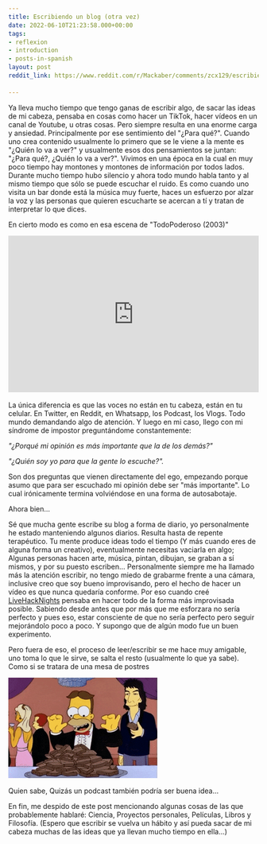 ```yaml
---
title: Escribiendo un blog (otra vez)
date: 2022-06-10T21:23:58.000+00:00
tags:
- reflexion
- introduction
- posts-in-spanish
layout: post
reddit_link: https://www.reddit.com/r/Mackaber/comments/zcx129/escribiendo_un_blog_otra_vez/

---
```

Ya lleva mucho tiempo que tengo ganas de escribir algo, de sacar las ideas de mi cabeza, pensaba en cosas como hacer un TikTok, hacer vídeos en un canal de Youtube, u otras cosas. Pero siempre resulta en una enorme carga y ansiedad. Principalmente por ese sentimiento del "¿Para qué?". Cuando uno crea contenido usualmente lo primero que se le viene a la mente es "¿Quién lo va a ver?" y usualmente esos dos pensamientos se juntan: "¿Para qué?, ¿Quién lo va a ver?". Vivimos en una época en la cual en muy poco tiempo hay montones y montones de información por todos lados. Durante mucho tiempo hubo silencio y ahora todo mundo habla tanto y al mismo tiempo que sólo se puede escuchar el ruido. Es como cuando uno visita un bar donde está la música muy fuerte, haces un esfuerzo por alzar la voz y las personas que quieren escucharte se acercan a tí y tratan de interpretar lo que dices.

En cierto modo es como en esa escena de "TodoPoderoso (2003)"

<iframe width="560" height="315" style=" max-width: 100%;" src="https://www.youtube.com/embed/WHBQC0XYvYg" title="YouTube video player" frameborder="0" allow="accelerometer; autoplay; clipboard-write; encrypted-media; gyroscope; picture-in-picture" allowfullscreen></iframe>

La única diferencia es que las voces no están en tu cabeza, están en tu celular. En Twitter, en Reddit, en Whatsapp, los Podcast, los Vlogs. Todo mundo demandando algo de atención. Y luego en mi caso, llego con mi síndrome de impostor preguntándome constantemente:

_"¿Porqué mi opinión es más importante que la de los demás?"_

_"¿Quién soy yo para que la gente lo escuche?"._

Son dos preguntas que vienen directamente del ego, empezando porque asumo que para ser escuchado mi opinión debe ser "más importante". Lo cual irónicamente termina volviéndose en una forma de autosabotaje.

Ahora bien...

Sé que mucha gente escribe su blog a forma de diario, yo personalmente he estado manteniendo algunos diarios. Resulta hasta de repente terapéutico. Tu mente produce ideas todo el tiempo (Y más cuando eres de alguna forma un creativo), eventualmente necesitas vaciarla en algo; Algunas personas hacen arte, música, pintan, dibujan, se graban a sí mismos, y por su puesto escriben... Personalmente siempre me ha llamado más la atención escribir, no tengo miedo de grabarme frente a una cámara, inclusive creo que soy bueno improvisando, pero el hecho de hacer un vídeo es que nunca quedaría conforme. Por eso cuando creé [LiveHackNights](https://www.youtube.com/channel/UCzRhoVSECf4OogycOLgD3QQ) pensaba en hacer todo de la forma más improvisada posible. Sabiendo desde antes que por más que me esforzara no sería perfecto y pues eso, estar consciente de que no sería perfecto pero seguir mejorándolo poco a poco. Y supongo que de algún modo fue un buen experimento.

Pero fuera de eso, el proceso de leer/escribir se me hace muy amigable, uno toma lo que le sirve, se salta el resto (usualmente lo que ya sabe). Como si se tratara de una mesa de postres

![](/uploads/images/postres.gif)

Quien sabe, Quizás un podcast también podría ser buena idea...

En fin, me despido de este post mencionando algunas cosas de las que probablemente hablaré: Ciencia, Proyectos personales, Películas, Libros y Filosofía. (Espero que escribir se vuelva un hábito y así pueda sacar de mi cabeza muchas de las ideas que ya llevan mucho tiempo en ella...)